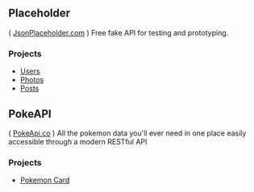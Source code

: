 ## Placeholder

( [JsonPlaceholder.com](https://jsonplaceholder.typicode.com/) ) Free fake API for testing and prototyping.

### Projects

- [Users](/api/placeholder/users/)
- [Photos](/api/placeholder/photos/)
- [Posts](/api/placeholder/posts/)

## PokeAPI

( [PokeApi.co](https://pokeapi.co/) ) All the pokemon data you'll ever need in one place easily accessible through a modern RESTful API

### Projects

- [Pokemon Card](/api/pokeapi/)
